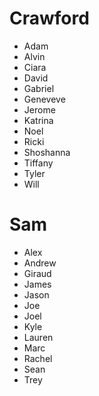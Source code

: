 # Crawford
- Adam  
- Alvin  
- Ciara  
- David  
- Gabriel  
- Geneveve  
- Jerome
- Katrina  
- Noel  
- Ricki  
- Shoshanna  
- Tiffany  
- Tyler  
- Will  

# Sam
- Alex  
- Andrew  
- Giraud  
- James  
- Jason  
- Joe  
- Joel  
- Kyle  
- Lauren  
- Marc  
- Rachel  
- Sean  
- Trey  
